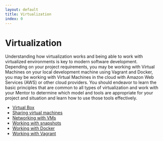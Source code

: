 ```yaml
---
layout: default
title: Virtualization 
index: 0
---
```


Virtualization
==============

Understanding how virtualization works and being able to work with virtualized environments is key to modern software development. Depending on your project requirements, you may be working with Virtual Machines on your local development machine using Vagrant and Docker, you may be working with Virtual Machines in the cloud with Amazon Web Services (AWS) or other cloud providers. You should endeavor to learn the basic principles that are common to all types of virtualization and work with your Mentor to determine which model and tools are appropriate for your project and situation and learn how to use those tools effectively.  

* <a href='{{ site.baseurl }}/modules/virtualization/virtual_box.html'>Virtual Box</a>
* <a href='{{ site.baseurl }}/modules/virtualization/sharing_vms.html'>Sharing virtual machines</a>
* <a href='{{ site.baseurl }}/modules/virtualization/networking_vms.html'>Networking with VMs</a>
* <a href='{{ site.baseurl }}/modules/virtualization/snapshots.html'>Working with snapshots</a>
* <a href='{{ site.baseurl }}/modules/virtualization/docker.html'>Working with Docker</a>
* <a href='{{ site.baseurl }}/modules/virtualization/vagrant.html'>Working with Vagrant</a>
